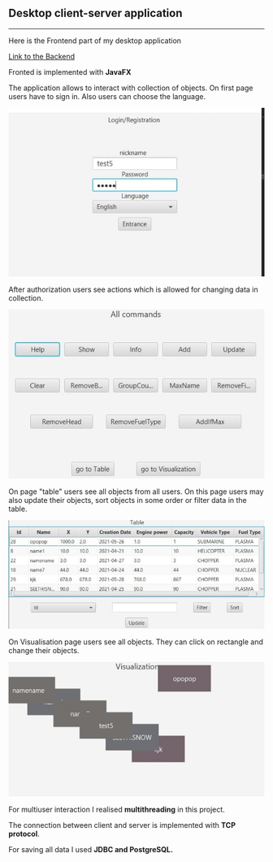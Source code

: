 ## Desktop client-server application
___
Here is the Frontend part of my desktop application

[Link to the Backend](https://github.com/Nikolay-Gonichenko/Laba8_Server)

Fronted is implemented with __JavaFX__

The application allows to interact with collection of objects. On first page users have to sign in.
Also users can choose the language. 

![Example](reg2.jpg)

After authorization users see actions which is allowed for changing data in collection.

![Example](console.jpg)

On page "table" users see all objects from all users. On this page users may also update their objects, sort objects in some order or filter data in the table.

![Example](table.jpg)

On Visualisation page users see all objects. They can click on rectangle and change their objects.

![Example](vis.jpg)

For multiuser interaction I realised __multithreading__ in this project. 

The connection between client and server is implemented with __TCP protocol__.

For saving all data I used __JDBC and PostgreSQL.__
